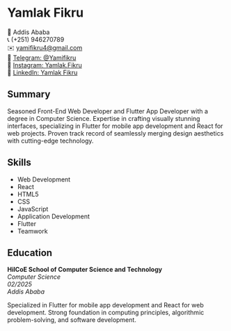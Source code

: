 # Yamlak Fikru

📍 Addis Ababa  
📞 (+251) 946270789  
✉️ yamifikru4@gmail.com  
📱 <a href="https://t.me/Yamifikru">Telegram: @Yamifikru</a>  
📸 <a href="https://www.instagram.com/Yamlak.Fikru">Instagram: Yamlak.Fikru</a>  
🔗 <a href="https://www.linkedin.com/in/yamlak-fikru">LinkedIn: Yamlak Fikru</a>


## Summary

Seasoned Front-End Web Developer and Flutter App Developer with a degree in Computer Science. Expertise in crafting visually stunning interfaces, specializing in Flutter for mobile app development and React for web projects. Proven track record of seamlessly merging design aesthetics with cutting-edge technology.

## Skills

- Web Development
- React
- HTML5
- CSS
- JavaScript
- Application Development
- Flutter
- Teamwork

## Education

**HilCoE School of Computer Science and Technology**  
*Computer Science*  
*02/2025*  
*Addis Ababa*

Specialized in Flutter for mobile app development and React for web development. Strong foundation in computing principles, algorithmic problem-solving, and software development.

